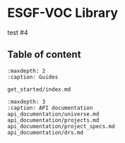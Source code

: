 # ESGF-VOC Library

test #4

## Table of content

```{toctree}
:maxdepth: 2
:caption: Guides

get_started/index.md
```

```{toctree}
:maxdepth: 3
:caption: API documentation
api_documentation/universe.md
api_documentation/projects.md
api_documentation/project_specs.md
api_documentation/drs.md
```
